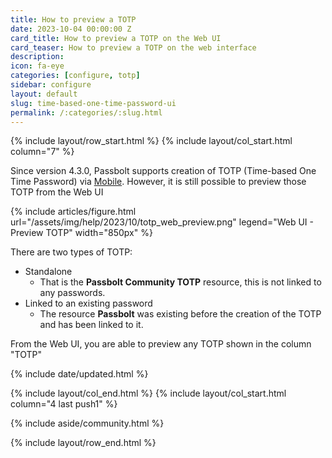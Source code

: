 ```yaml
---
title: How to preview a TOTP 
date: 2023-10-04 00:00:00 Z
card_title: How to preview a TOTP on the Web UI
card_teaser: How to preview a TOTP on the web interface
description: 
icon: fa-eye
categories: [configure, totp]
sidebar: configure
layout: default
slug: time-based-one-time-password-ui
permalink: /:categories/:slug.html
---
```


{% include layout/row_start.html %}
{% include layout/col_start.html column="7" %}

Since version 4.3.0, Passbolt supports creation of TOTP (Time-based One Time Password) via [Mobile](/configure/totp/time-based-one-time-password-mobile.html). However, it is still possible to preview those TOTP from the Web UI

{% include articles/figure.html
url="/assets/img/help/2023/10/totp_web_preview.png"
legend="Web UI - Preview TOTP"
width="850px"
%}

There are two types of TOTP:
- Standalone
  - That is the **Passbolt Community TOTP** resource, this is not linked to any passwords.
- Linked to an existing password
  - The resource **Passbolt** was existing before the creation of the TOTP and has been linked to it.

From the Web UI, you are able to preview any TOTP shown in the column "TOTP"

{% include date/updated.html %}

{% include layout/col_end.html %}
{% include layout/col_start.html column="4 last push1" %}

{% include aside/community.html %}

{% include layout/row_end.html %}